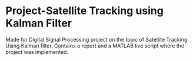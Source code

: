 # Project-Satellite Tracking using Kalman Filter
Made for Digital Signal Processing project on the topic of Satellite Tracking Using Kalman filter. Contains a report and a MATLAB live script where the project was implemented.
